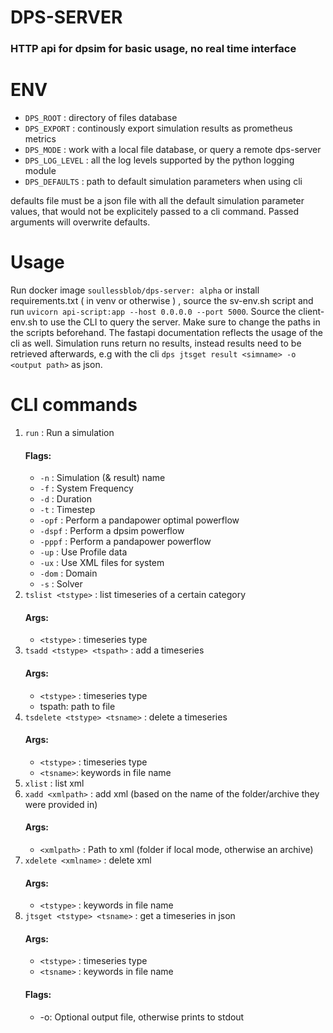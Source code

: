 # DPS-SERVER
### HTTP api for dpsim for basic usage, no real time interface

# ENV

- `DPS_ROOT` : directory of files database
- `DPS_EXPORT` : continously export simulation results as prometheus metrics
- `DPS_MODE` : work with a local file database, or query a remote dps-server
- `DPS_LOG_LEVEL` : all the log levels supported by the python logging module
- `DPS_DEFAULTS` : path to default simulation parameters when using cli

defaults file must be a json file with all the default simulation parameter values,
that would not be explicitely passed to a cli command. Passed arguments will overwrite 
defaults.
# Usage

Run docker image `soullessblob/dps-server: alpha` or install requirements.txt ( in venv or otherwise )
, source the sv-env.sh script and run `uvicorn api-script:app --host 0.0.0.0 --port 5000`.
Source the client-env.sh to use the CLI to query the server. 
Make sure to change the paths in the scripts beforehand.
The fastapi documentation reflects the usage of the cli as well.
Simulation runs return no results, instead results need to be retrieved afterwards, e.g with the cli
`dps jtsget result <simname> -o <output path>` as json.

# CLI commands

1. `run` : Run a simulation
    #### Flags:
    - `-n` : Simulation (& result) name
    - `-f` : System Frequency
    - `-d` : Duration
    - `-t` : Timestep
    - `-opf` : Perform a pandapower optimal powerflow
    - `-dspf` : Perform a dpsim powerflow
    - `-pppf` : Perform a pandapower powerflow
    - `-up` : Use Profile data
    - `-ux` : Use XML files for system
    - `-dom` : Domain
    - `-s` : Solver
1. `tslist <tstype>` : list timeseries of a certain category
    #### Args:
    - `<tstype>` : timeseries type
3. `tsadd <tstype> <tspath>` : add a timeseries
    #### Args:
    - `<tstype>` : timeseries type
    - tspath: path to file
4. `tsdelete <tstype> <tsname>` : delete a timeseries
    #### Args:
    - `<tstype>` : timeseries type
    - `<tsname>`: keywords in file name
5. `xlist` : list xml
6. `xadd <xmlpath>` : add xml (based on the name of the folder/archive they were provided in)
    #### Args:
    - `<xmlpath>` : Path to xml (folder if local mode, otherwise an archive)
7. `xdelete <xmlname>` : delete xml
    #### Args:
    - `<tstype>` : keywords in file name
8. `jtsget <tstype> <tsname>` : get a timeseries in json
    #### Args:
    - `<tstype>` : timeseries type
    - `<tsname>` : keywords in file name
    #### Flags:
    - -o: Optional output file, otherwise prints to stdout